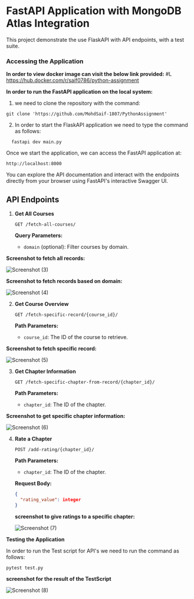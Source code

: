 # FastAPI Application with MongoDB Atlas Integration

This project demonstrate the use FlaskAPI with API endpoints, with a test suite.

### Accessing the Application

**In order to view docker image can visit the below link provided:**
#L https://hub.docker.com/r/saif0786/python-assignment




**In order to run the FastAPI application on the local system:**
  1. we need to clone the repository with the command:

  
    git clone 'https://github.com/MohdSaif-1807/PythonAssignment'
    
  2. In order to start the FlaskAPI application we need to type the command as follows:
     
  ```
    fastapi dev main.py
  ```

Once we start the application, we can access the FastAPI application at:

```
http://localhost:8000
```

You can explore the API documentation and interact with the endpoints directly from your browser using FastAPI's interactive Swagger UI.

## API Endpoints

1. **Get All Courses**

   ```
   GET /fetch-all-courses/
   ```

   **Query Parameters:**
   - `domain` (optional): Filter courses by domain.
  
  **Screenshot to fetch all records:**

  ![Screenshot (3)](https://github.com/user-attachments/assets/f285d227-79ab-472d-aa8d-8699cda34760)

  **Screenshot to fetch records based on domain:**
  
  ![Screenshot (4)](https://github.com/user-attachments/assets/f5c685c7-99d4-4ab9-84e6-cfafa84dc894)


2. **Get Course Overview**

   ```
   GET /fetch-specific-record/{course_id}/
   ```

   **Path Parameters:**
   - `course_id`: The ID of the course to retrieve.

  **Screenshot to fetch specific record:**

  ![Screenshot (5)](https://github.com/user-attachments/assets/f3b748fd-11eb-441e-a9b2-282bff99870c)


3. **Get Chapter Information**

   ```
   GET /fetch-specific-chapter-from-record/{chapter_id}/
   ```

   **Path Parameters:**
   - `chapter_id`: The ID of the chapter.

  **Screenshot to get specific chapter information:**
  
  ![Screenshot (6)](https://github.com/user-attachments/assets/b34d53c3-02e4-49a4-ab26-02c51794a276)


4. **Rate a Chapter**

   ```
   POST /add-rating/{chapter_id}/
   ```

   **Path Parameters:**
   - `chapter_id`: The ID of the chapter.

   **Request Body:**

   ```json
   {
     "rating_value": integer
   }
   ```

   **screenshot to give ratings to a specific chapter:**
   
   ![Screenshot (7)](https://github.com/user-attachments/assets/b6c8153b-f40b-4545-8d93-53655acdc50a)


**Testing the Application**

In order to run the Test script for API's we need to run the command as follows:

  ```
  pytest test.py
  ```
**screenshot for the result of the TestScript**

![Screenshot (8)](https://github.com/user-attachments/assets/e483fcc0-7b5f-45fc-a19a-7eb6af0555ad)




